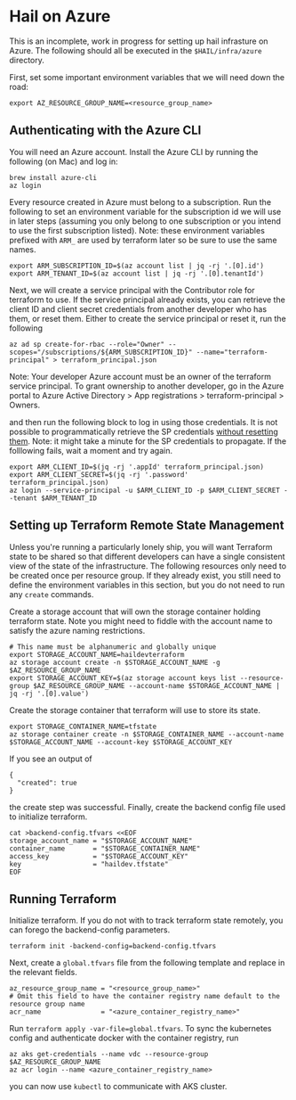 # Hail on Azure

This is an incomplete, work in progress for setting up hail infrasture on Azure. The
following should all be executed in the `$HAIL/infra/azure` directory.

First, set some important environment variables that we will need down the road:

```
export AZ_RESOURCE_GROUP_NAME=<resource_group_name>
```

## Authenticating with the Azure CLI
You will need an Azure account. Install the Azure CLI by running the following (on Mac) and log in:

```
brew install azure-cli
az login
```

Every resource created in Azure must belong to a subscription.
Run the following to set an environment variable for the subscription id we will
use in later steps (assuming you only belong to one subscription or you intend to
use the first subscription listed).
Note: these environment variables prefixed with `ARM_` are used by terraform
later so be sure to use the same names.

```
export ARM_SUBSCRIPTION_ID=$(az account list | jq -rj '.[0].id')
export ARM_TENANT_ID=$(az account list | jq -rj '.[0].tenantId')
```

Next, we will create a service principal with the Contributor role for terraform
to use. If the service principal already exists, you can retrieve the client ID
and client secret credentials from another developer who has them, or reset
them. Either to create the service principal or reset it, run the following

```
az ad sp create-for-rbac --role="Owner" --scopes="/subscriptions/${ARM_SUBSCRIPTION_ID}" --name="terraform-principal" > terraform_principal.json
```

Note: Your developer Azure account must be an owner of the terraform service principal.
To grant ownership to another developer, go in the Azure portal to
Azure Active Directory > App registrations > terraform-principal > Owners.

and then run the following block to log in using those credentials. It is not
possible to programmatically retrieve the SP credentials [without resetting
them](https://stackoverflow.com/questions/60535578/how-do-i-retrieve-the-service-principal-password-after-creation-using-the-azure/60537958).
Note: it might take a minute for the SP credentials to propagate.
If the folllowing fails, wait a moment and try again.

```
export ARM_CLIENT_ID=$(jq -rj '.appId' terraform_principal.json)
export ARM_CLIENT_SECRET=$(jq -rj '.password' terraform_principal.json)
az login --service-principal -u $ARM_CLIENT_ID -p $ARM_CLIENT_SECRET --tenant $ARM_TENANT_ID
```

## Setting up Terraform Remote State Management

Unless you're running a particularly lonely ship, you will want Terraform state to
be shared so that different developers can have a single consistent
view of the state of the infrastructure. The following resources only need to be created
once per resource group. If they already exist, you still need to define the environment
variables in this section, but you do not need to run any `create` commands.

Create a storage account that will own the storage container holding terraform state.
Note you might need to fiddle with the account name to satisfy the azure naming restrictions.

```
# This name must be alphanumeric and globally unique
export STORAGE_ACCOUNT_NAME=haildevterraform
az storage account create -n $STORAGE_ACCOUNT_NAME -g $AZ_RESOURCE_GROUP_NAME
export STORAGE_ACCOUNT_KEY=$(az storage account keys list --resource-group $AZ_RESOURCE_GROUP_NAME --account-name $STORAGE_ACCOUNT_NAME | jq -rj '.[0].value')
```

Create the storage container that terraform will use to store its state.

```
export STORAGE_CONTAINER_NAME=tfstate
az storage container create -n $STORAGE_CONTAINER_NAME --account-name $STORAGE_ACCOUNT_NAME --account-key $STORAGE_ACCOUNT_KEY
```

If you see an output of
```
{
  "created": true
}
```
the create step was successful. Finally, create the backend config file used to initialize terraform.

```
cat >backend-config.tfvars <<EOF
storage_account_name = "$STORAGE_ACCOUNT_NAME"
container_name       = "$STORAGE_CONTAINER_NAME"
access_key           = "$STORAGE_ACCOUNT_KEY"
key                  = "haildev.tfstate"
EOF
```

## Running Terraform

Initialize terraform. If you do not with to track terraform state remotely, you can
forego the backend-config parameters.

```
terraform init -backend-config=backend-config.tfvars
```

Next, create a `global.tfvars` file from the following template and replace in the relevant fields.

```
az_resource_group_name = "<resource_group_name>"
# Omit this field to have the container registry name default to the resource group name
acr_name               = "<azure_container_registry_name>"
```

Run `terraform apply -var-file=global.tfvars`. To sync the kubernetes config and authenticate
docker with the container registry, run

```
az aks get-credentials --name vdc --resource-group $AZ_RESOURCE_GROUP_NAME
az acr login --name <azure_container_registry_name>
```

you can now use `kubectl` to communicate with AKS cluster.

